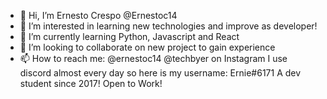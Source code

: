 - 👋 Hi, I’m Ernesto Crespo @Ernestoc14
- 👀 I’m interested in learning new technologies and improve as developer!
- 🌱 I’m currently learning Python, Javascript and React
- 💞️ I’m looking to collaborate on new project to gain experience 
- 📫 How to reach me: @ernestoc14 @techbyer on Instagram 
      I use discord almost every day so here is my username: Ernie#6171
      A dev student since 2017!
Open to Work!
<!---
Ernestoc14/Ernestoc14 is a ✨ special ✨ repository because its `README.md` (this file) appears on your GitHub profile.
--->
